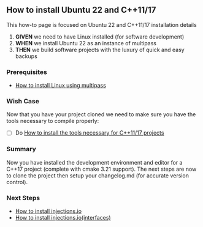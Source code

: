 
## How to install Ubuntu 22 and C++11/17 
This how-to page is focused on Ubuntu 22 and C++11/17 installation details

 1. **GIVEN** we need to have Linux installed (for software development)
 2. **WHEN** we install Ubuntu 22 as an instance of multipass 
 3. **THEN** we build software projects with the luxury of quick and easy backups

### Prerequisites
  - [How to install Linux using multipass](https://github.com/perriera/for_interfaces/blob/main/vm/multipass/MENU.md)

### Wish Case
Now that you have your project cloned we need to make sure you have the tools necessary to compile properly:

  - [ ] Do [How to install the tools necessary for C++11/17 projects](https://github.com/perriera/for_interfaces/blob/main/cpp/README.md)

### Summary 
Now you have installed the development environment and editor for a C++17 project (complete with cmake 3.21 support). The next steps are now to clone the project then setup your changelog.md (for accurate version control).

### Next Steps
 - [How to install injections.io](https://github.com/perriera/injections)
- [How to install injections.io(interfaces)](https://github.com/perriera/interfaces)

